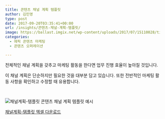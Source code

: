 ```yaml
---
title: 콘텐츠 채널 계획 템플릿
author: 김민영
type: post
date: 2017-09-20T03:35:41+00:00
url: /insights/콘텐츠-채널-계획-템플릿/
image: https://ballast.imgix.net/wp-content/uploads/2017/07/15110028/time-number-line-office-yellow-date-1200809-pxhere.com-2.jpg?auto=compress,format
categories:
  - 에픽 콘텐츠 마케팅
  - 콘텐츠 오퍼레이션

---
```

전체적인 채널 계획을 갖추고 마케팅 활동을 한다면 업무 진행 효율이 높아질 것입니다.

이 채널 계획은 단순하지만 필요한 것을 대부분 담고 있습니다. 또한 전반적인 마케팅 활동 사항을 확인하고 수정할 때 유용합니다.

&nbsp;

![채널계획-템플릿](https://s3-ap-northeast-2.amazonaws.com/ballast-website-images/wp-content/uploads/2017/09/20125921/Screen-Shot-2017-09-20-at-12.56.44-PM.png)
콘텐츠 채널 계획 템플릿 예시

[채널계획-템플릿 엑셀 다운로드](/files/channel-plan-template.xlsx)